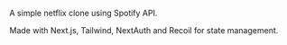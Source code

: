 A simple netflix clone using Spotify API. 

Made with Next.js, Tailwind, NextAuth and Recoil for state management. 